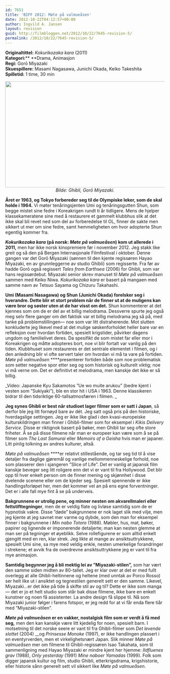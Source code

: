 ```yaml
---
id: 7651
title: 'BIFF 2012: Møte på valmueåsen'
date: 2012-10-22T04:12:57+00:00
author: Ingvild A. Jansen
layout: revision
guid: http://filmbloggen.net/2012/10/22/7645-revision-5/
permalink: /2012/10/22/7645-revision-5/
---
```

**Originaltittel:** _Kokurikozaka kara_ (2011)  
**Kategori:**** **Drama, Animasjon  
**Regi:** Gorō Miyazaki  
**Skuespillere:** Masami Nagasawa, Junichi Okada, Keiko Takeshita  
**Spilletid:** 1 time, 30 min

<p style="text-align: center">
  <a href="http://filmbloggen.net/?attachment_id=7647" rel="attachment wp-att-7647"><img class="aligncenter size-large wp-image-7647" src="http://filmbloggen.net/wp-content/uploads//2012/10/gvavrdy14-620x335.jpg" alt="" width="620" height="335" /></a><em>Bilde: Ghibli, Gorō Miyazaki.</em>
</p>

**Året er 1963, og Tokyo forbereder seg til de Olympiske leker, som de skal holde i 1964.** Vi møter tenåringsjenten Umi og tenåringsgutten Shun, som begge mistet sine fedre i Koreakrigen rundt ti år tidligere. Mens de hjelper klassekameratene sine med å restaurere et gammelt klubbhus slik at det ikke skal bli revet ned som del av forberedelse til OL, finner de sakte men sikkert ut mer om sine fedre, samt hemmeligheten om hvor adopterte Shun egentlig kommer fra.

**_Kokurikozaka kara_ (på norsk: _Møte på valmueåsen_) kom ut allerede i 2011,** men har ikke norsk kinopremiere før i november 2012. Jeg stakk like greit og så den på Bergen Internasjonale Filmfestival i oktober. Denne gangen var det Gorō Miyazaki (sønnen til den kjente regissøren Hayao Miyazaki, en av grunnleggerne av studio Ghibli) som regisserte. Fra før av hadde Gorō også regissert _Tales from Earthsea_ (2006) for Ghibli, som var hans regissørdebut. Miyazaki senior skrev manuset til _Møte på valmueåsen_ sammen med Keiko Niwa. _Kokurikozaka kara_ er basert på mangaen med samme navn av Tetsuo Sayama og Chizuru Takahashi.

**Umi (Masami Nasagawa) og Shun (Junichi Okada) forelsker seg i hverandre. Dette blir et stort problem når de finner ut at de muligens kan være bror og søster uten at de har visst om det.** Shun kommenterer at det kjennes som om de er del av et billig melodrama. Dessverre spurte jeg også meg selv flere ganger om det faktisk var et billig melodrama jeg så på, med tanke på problemstillingen— noe som var litt distraherende. Mot slutten konkluderte jeg likevel med at det mulige søskenforholdet heller bare var en refleksjon over hvordan fortiden, spesielt krigstider, påvirker dagens ungdom og familielivet deres. Da spesifikt de som mistet far eller mor i Koreakrigen og måtte adopteres bort, noe vi blir fortalt var vanlig på den tiden. Klubbhuset som restaureres er det sentrale elementet i filmen, og i den anledning blir vi ofte servert taler om hvordan vi må ta vare på fortiden. _Møte på valmueåsen_ ****presenterer fortiden både som noe problematisk som setter negative spor etter seg og som historisk og kulturelt viktig; noe vi må verne om. Det er definitivt et melodrama, men kanskje det ikke er så billig.

<div class="video-shortcode">
</div>

_Video: Japanske Kyu Sakamotos ”Ue wo muite arukou” (bedre kjent i vesten som ”Sukiyaki”), ble en stor hit i USA i 1963. Denne klassikeren bidrar til den tidsriktige 60-tallsatmosfæren i filmen. _

**Jeg synes Ghibli er best når studioet lager filmer som er satt i Japan**, så derfor ble jeg litt fornøyd bare av dét. Jeg satt også pris på den historiske, hverdagslige settingen. Jeg er ikke like glad i den kvasi-europeiske kulturskildringen man finner i Ghibli-filmer som for eksempel i _Kikis Delivery Service_. Disse er riktignok basert på bøker, men Ghibli tar seg ofte store friheter. Å se på disse filmene når man er europeer kan være som å se på filmer som _The Last Samurai_ eller _Memoirs of a_ _Geisha_ hvis man er japaner. Litt pinlig tolkning av andres kulturer, altså.

_Møte på valmueåsen_ ****er relativt stillestående, og tar seg tid til å vise detaljer fra daglige gjøremål og vanlige mellommenneskelige forhold, noe som plasserer den i sjangeren ”Slice of Life”. Det er vanlig at japansk film kanskje beveger seg litt roligere enn det vi er vant til fra Hollywood. Det blir opp til hver enkelt person om de finner mening og skjønnhet i disse dvelende scenene eller om de kjeder seg. Spesielt spennende er ikke handlingsforløpet her, men det kommer vel an på ens egne forventninger. Det er i alle fall mye fint å se på underveis.

**Bakgrunnene er utrolig pene, og minner nesten om akvarellmaleri eller fettstifttegninger**, men de er veldig flate og livløse samtidig som de er hypnotisk vakre. Disse ”døde” bakgrunnene er nok laget slik med vilje, men jeg kjente at jeg savnet mer varme og dybde, som den man for eksempel finner i bakgrunnene i _Min nabo Totoro_ (1988). Møbler, hus, mat, bøker, papirer og lignende er imponerende detaljerte; man kan nesten glemme at man ser på tegninger et øyeblikk. Selve rollefigurene er som alltid enkelt gjengitt med en ren, klar strek. Jeg likte at mange av ansiktsuttrykkene, spesielt Umi sine, sa mye med veldig enkle, nesten umerkelige forandringer i strekene; et avvik fra de overdrevne ansiktsuttrykkene jeg er vant til fra mye animasjon.

**Samtidig begynner jeg å bli mektig lei av ”Miyazaki-stilen”,** som har vært den samme siden midten av 80-tallet. Jeg er klar over at det er med fullt overlegg at alle Ghibli-heltinnene og heltene (med unntak av Porco Rosso) ser helt like ut i ansiktet og tegnestilen generelt sett er den samme. Likevel, Miyazaki…er det ikke på tide å skifte stil av og til? Dette er ikke som manga— det er jo et helt studio som står bak disse filmene, ikke bare en enkelt kunstner og noen få assistenter. La andre design få slippe til. Nå som Miyazaki junior følger i farens fotspor, er jeg redd for at vi får enda flere tiår med ”Miyazaki-stilen”.

**_Møte på valmueåsen_ er en vakker, nostalgisk film som er verdt å få med seg,** men den kan kanskje være litt kjedelig for noen, spesielt barn. I motsetning til det norske seere er vant til fra Ghibli-filmer som _Det levende slottet_ (2004) __og _Prinsesse Monoke_ (1997), er ikke handlingen plassert i en eventyrverden, men et virkelighetsnært Japan. Slik minner _Møte på valmueåsen_ mer om filmene til Ghibli-regissøren Isao Takahata, som til sammenligning med Hayao Miyazaki er mindre kjent her hjemme: _Ildfluenes grav_ (1988), _Only yesterday_ (1991) _Mine naboer Yamadas_ (1999). Folk som digger japansk kultur og film, studio Ghibli, etterkrigsdrama, krigshistorie, eller historie sånn generelt sett vil sikkert like _Møte på valmueåsen_.

<div class="video-shortcode">
</div>